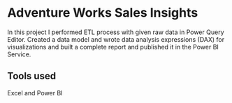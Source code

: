 # Adventure Works Sales Insights

In this project I performed ETL process with given raw data in Power Query Editor. Created a data model and wrote data analysis expressions (DAX) for visualizations and built a complete report and published it in the Power BI Service.

## Tools used

Excel and Power BI
